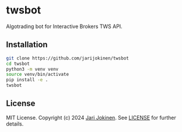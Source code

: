 # twsbot

Algotrading bot for Interactive Brokers TWS API.

## Installation

```bash
git clone https://github.com/jarijokinen/twsbot
cd twsbot
python3 -m venv venv
source venv/bin/activate
pip install -e .
twsbot
```

## License

MIT License. Copyright (c) 2024 [Jari Jokinen](https://jarijokinen.com).  See
[LICENSE](https://github.com/jarijokinen/twsbot/blob/main/LICENSE.txt)
for further details.
